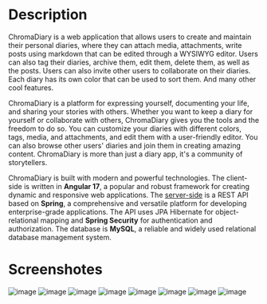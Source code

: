 # Description

ChromaDiary is a web application that allows users to create and maintain their personal diaries, where they can attach media, attachments, write posts using markdown that can be edited through a WYSIWYG editor. Users can also tag their diaries, archive them, edit them, delete them, as well as the posts. Users can also invite other users to collaborate on their diaries. Each diary has its own color that can be used to sort them. And many other cool features.

ChromaDiary is a platform for expressing yourself, documenting your life, and sharing your stories with others. Whether you want to keep a diary for yourself or collaborate with others, ChromaDiary gives you the tools and the freedom to do so. You can customize your diaries with different colors, tags, media, and attachments, and edit them with a user-friendly editor. You can also browse other users' diaries and join them in creating amazing content. ChromaDiary is more than just a diary app, it's a community of storytellers.

ChromaDiary is built with modern and powerful technologies. The client-side is written in **Angular 17**, a popular and robust framework for creating dynamic and responsive web applications. The [server-side](https://github.com/BnnQ/chroma-diary-server) is a REST API based on **Spring**, a comprehensive and versatile platform for developing enterprise-grade applications. The API uses JPA Hibernate for object-relational mapping and **Spring Security** for authentication and authorization. The database is **MySQL**, a reliable and widely used relational database management system.


# Screenshotes

![image](https://github.com/BnnQ/chroma-diary-client/assets/115489239/0cb26ba9-3359-4b94-b970-5c89ba0555fe)
![image](https://github.com/BnnQ/chroma-diary-client/assets/115489239/2a7cba3f-3688-48ae-9818-c49fb6d94aff)
![image](https://github.com/BnnQ/chroma-diary-client/assets/115489239/f43f83f5-7bdd-4f6e-9b98-014f83e8aacb)
![image](https://github.com/BnnQ/chroma-diary-client/assets/115489239/96d7fcc2-b605-475d-8642-a2cc23634854)
![image](https://github.com/BnnQ/chroma-diary-client/assets/115489239/7f3e03fd-c3cf-4dd5-8ceb-46e24127c448)
![image](https://github.com/BnnQ/chroma-diary-client/assets/115489239/cb18bf7a-4d76-4c0c-9a3a-bf81c4b36103)
![image](https://github.com/BnnQ/chroma-diary-client/assets/115489239/4129dc1d-72e8-4d89-8ffd-0cb208239d1d)
![image](https://github.com/BnnQ/chroma-diary-client/assets/115489239/f9cf559c-af87-4de1-b260-9a8ff1ce77c4)

